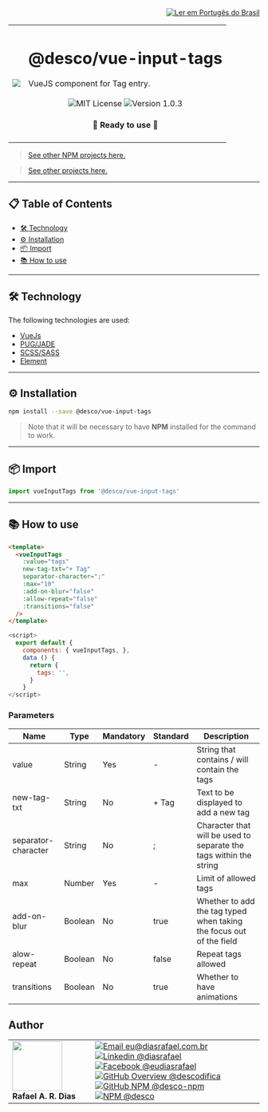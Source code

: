 <div align="right">
  <a href="README.md">
    <img alt="Ler em Portugês do Brasil" src="https://img.shields.io/static/v1?label=&message=🇧🇷 Ler em Português do Brasil&color=green&style=for-the-badge" />
  </a>
</div>

<table>
  <tr>
    <td><img src="https://i.ibb.co/q987VGF/Design-sem-nome-3.png"></td>
    <td>  
      <h1>@desco/vue-input-tags</h1>
      VueJS component for Tag entry.
      <br /><br />
      <div align="center">
        <img alt="MIT License" src="https://img.shields.io/static/v1?label=License&message=MIT&color=green&style=for-the-badge">
        <img alt="Version 1.0.3" src="https://img.shields.io/static/v1?label=Version&message=1.0.3&color=blue&style=for-the-badge">
      </div>
      <h4 align="center"> 
        🚀 Ready to use 🚀
      </h4>
    </td>
  </tr>
</table>

> <a href="https://github.com/desco-npm" target="_blank">See other NPM projects here.</a>

> <a href="https://github.com/descoifica" target="_blank">See other projects here.</a>

---

## 📋 Table of Contents

* [🛠️ Technology](#Technology)
* [⚙️ Installation](#Installation)
* [📦 Import](#Import)
* [📚 How to use](#How-to-use)

---

## 🛠️ Technology

The following technologies are used:

* [VueJs](https://vuejs.org/)
* [PUG/JADE](https://pugjs.org)
* [SCSS/SASS](https://sass-lang.com)
* [Element](https://element.eleme.io)

---

<a name="Installation"></a>

## ⚙️ Installation

```bash
npm install --save @desco/vue-input-tags
```

> Note that it will be necessary to have **NPM** installed for the command to work.

---

<a name="Import"></a>

## 📦 Import

```js
import vueInputTags from '@desco/vue-input-tags'
```

---

<a name="How-To-Use"></a>

## 📚 How to use

```html
<template>
  <vueInputTags
    :value="tags"
    new-tag-txt="+ Tag"
    separator-character=";"
    :max="10"
    :add-on-blur="false"
    :allow-repeat="false"
    :transitions="false"
  />
</template>
```

```js
<script>
  export default {
    components: { vueInputTags, },
    data () {
      return {
        tags: '',
      }
    }
</script>
```

### Parameters

| Name | Type | Mandatory | Standard | Description |
| --- | --- | --- | --- | --- |
| value | String | Yes | - | String that contains / will contain the tags |
| new-tag-txt | String | No | + Tag | Text to be displayed to add a new tag |
| separator-character | String | No | ; | Character that will be used to separate the tags within the string |
| max | Number | Yes | - | Limit of allowed tags |
add-on-blur | Boolean | No | true | Whether to add the tag typed when taking the focus out of the field |
alow-repeat | Boolean | No | false | Repeat tags allowed |
transitions | Boolean | No | true | Whether to have animations |


## Author

<table>
  <tr>
    <td width="150px">
      <img src="https://scontent.fsdu1-1.fna.fbcdn.net/v/t1.0-9/539886_235546170253505_5977326689811409130_n.jpg?_nc_cat=106&ccb=3&_nc_sid=174925&_nc_eui2=AeGgFWn_fWInwRkTo3mHSP993TbQ0TzG0Y3dNtDRPMbRjS-eZL1tr4I5maqz6O-jva9qWnIxKOsD3UtSm9CTeCys&_nc_ohc=Qw6NaDGrtIgAX9uFF2c&_nc_ht=scontent.fsdu1-1.fna&oh=5ebac9874d7a24e157c8c99fd965c2a4&oe=606539CE" width="100px;" alt=""/>
      <b>Rafael A. R. Dias</b>
    </td>
    <td>  
      <a href="mailto:eu@diasrafael.com.br" target="_blank" >
        <img alt="Email eu@diasrafael.com.br" src="https://img.shields.io/static/v1?label=Email&message=eu@diasrafael.com.br&color=red&logo=gmail&style=for-the-badge">
      </a>
      <a href="https://www.linkedin.com/in/diasrafael/" target="_blank">
        <img alt="Linkedin @diasrafael" src="https://img.shields.io/static/v1?label=Linkedin&message=@diasrafael&color=blue&logo=linkedin&style=for-the-badge">
      </a>
      <a href="https://www.facebook.com/eudiasrafael" target="_blank">
        <img alt="Facebook @eudiasrafael" src="https://img.shields.io/static/v1?label=Facebook&message=@eudiasrafael&color=blue&logo=facebook&style=for-the-badge">
      </a>
      <a href="https://github.com/descodifica" target="_blank">
        <img alt="GitHub Overview @descodifica" src="https://img.shields.io/static/v1?label=GitHub Overview&message=@descodifica&color=black&logo=github&style=for-the-badge">
      </a>
      <a href="https://github.com/desco-npm" target="_blank">
        <img alt="GitHub NPM @desco-npm" src="https://img.shields.io/static/v1?label=GitHub NPM&message=@desco-npm&color=black&logo=github&style=for-the-badge">
      </a>
      <a href="https://www.npmjs.com/org/desco" target="_blank">
        <img alt="NPM @desco" src="https://img.shields.io/static/v1?label=NPM&message=@desco&color=red&logo=npm&style=for-the-badge">
      </a>
    </td>
  </tr>
</table>